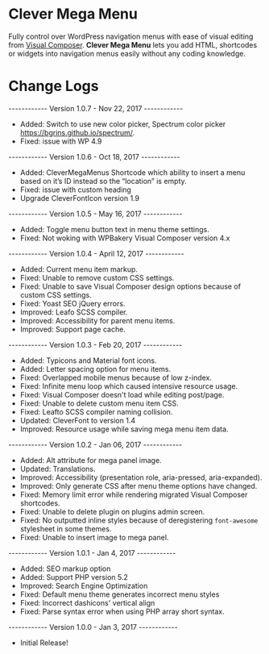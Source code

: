 # Clever Mega Menu

Fully control over WordPress navigation menus with ease of visual editing from [Visual Composer][1]. **Clever Mega Menu** lets you add HTML, shortcodes or widgets into navigation menus easily without any coding knowledge.

# Change Logs
------------ Version 1.0.7 - Nov 22, 2017 ------------

- Added: Switch to use new color picker, Spectrum color picker https://bgrins.github.io/spectrum/.
- Fixed: issue with WP 4.9

------------ Version 1.0.6 - Oct 18, 2017 ------------

- Added: CleverMegaMenus Shortcode which ability to insert a menu based on it’s ID instead so the “location” is empty.
- Fixed: issue with custom heading
- Upgrade CleverFontIcon version 1.9

------------ Version 1.0.5 - May 16, 2017 ------------

- Added: Toggle menu button text in menu theme settings.
- Fixed: Not woking with WPBakery Visual Composer version 4.x

------------ Version 1.0.4 - April 12, 2017 ------------
- Added: Current menu item markup.
- Fixed: Unable to remove custom CSS settings.
- Fixed: Unable to save Visual Composer design options because of custom CSS settings.
- Fixed: Yoast SEO jQuery errors.
- Improved: Leafo SCSS compiler.
- Improved: Accessibility for parent menu items.
- Improved: Support page cache.


------------ Version 1.0.3 - Feb 20, 2017  ------------

- Added: Typicons and Material font icons.
- Added: Letter spacing option for menu items.
- Fixed: Overlapped mobile menus because of low z-index.
- Fixed: Infinite menu loop which caused intensive resource usage.
- Fixed: Visual Composer doesn't load while editing post/page.
- Fixed: Unable to delete custom menu item CSS.
- Fixed: Leafto SCSS compiler naming collision.
- Updated: CleverFont to version 1.4
- Improved: Resource usage while saving mega menu item data.


------------ Version 1.0.2 - Jan 06, 2017  ------------

- Added: Alt attribute for mega panel image.
- Updated: Translations.
- Improved: Accessibility (presentation role, aria-pressed, aria-expanded).
- Improved: Only generate CSS after menu theme options have changed.
- Fixed: Memory limit error while rendering migrated Visual Composer shortcodes.
- Fixed: Unable to delete plugin on plugins admin screen.
- Fixed: No outputted inline styles because of deregistering `font-awesome` stylesheet in some themes.
- Fixed: Unable to insert image to mega panel.

------------ Version 1.0.1 - Jan 4, 2017  ------------

- Added: SEO markup option
- Added: Support PHP version 5.2
- Improved: Search Engine Optimization
- Fixed: Default menu theme generates incorrect menu styles
- Fixed: Incorrect dashicons' vertical align
- Fixed: Parse syntax error when using PHP array short syntax.

------------ Version 1.0.0 - Jan 3, 2017  ------------

- Initial Release!

[1]: https://vc.wpbakery.com
